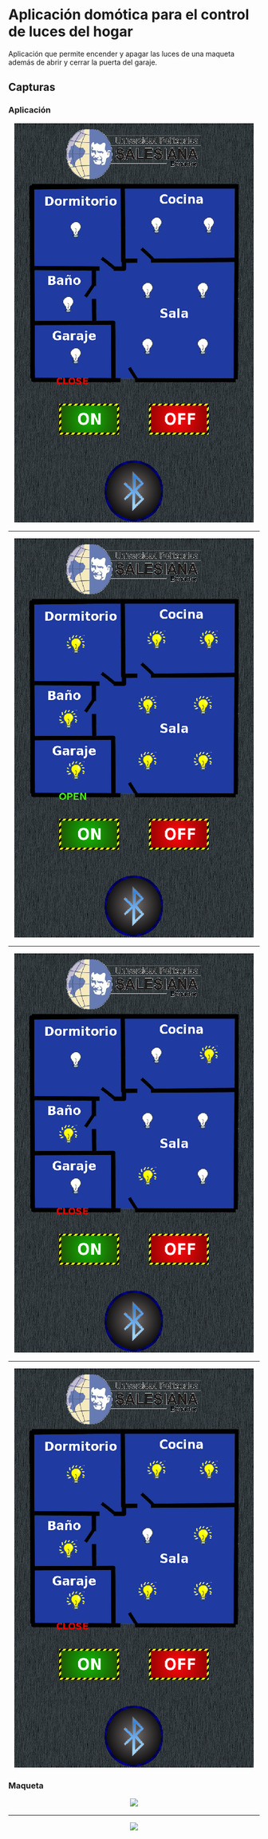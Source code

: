 # Aplicación domótica para el control de luces del hogar

Aplicación que permite encender y apagar las luces de una maqueta además de abrir y cerrar la puerta del garaje.

## Capturas

### Aplicación

<p align="center">
    <img src="img/img_01.png" />
</p>
<hr>
<p align="center">
    <img src="img/img_02.png" />
</p>
<hr>
<p align="center">
    <img src="img/img_03.png" />
</p>
<hr>
<p align="center">
    <img src="img/img_04.png" />
</p>

### Maqueta

<p align="center">
    <img src="img/img_05.png" />
</p>
<hr>
<p align="center">
    <img src="img/img_06.png" />
</p>